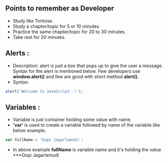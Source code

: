 ## Points to remember as Developer
- Study like Tortoise.
- Study a chapter/topic for 5 or 10 minutes
- Practice the same chapter/topic for 20 to 30 minutes.
- Take rest for 20 minutes.

## Alerts :
- Description: alert is just a box that pops up to give the user a message. Syntax for the alert is mentioned below. Few developers use **window.alert()** and few are good with short method **alert()**.
- Syntax: 
```js
alert('Welcome to JavaScript..!');
```

## Variables :
- Variable is just container holding some value with name. 
- **'var'** is used to create a variable followed by name of the variable like below example.
```js
var fullName = 'Gopi Jagarlamudi';
```
- In above example **fullName** is variable name and it's holding the value ***Gopi Jagarlamudi
<!--stackedit_data:
eyJoaXN0b3J5IjpbLTEyNTQ0MzM5OTgsOTM2OTkxNjMxLDE5Mz
M1ODk0MjcsLTQ3NjE4MTU5XX0=
-->